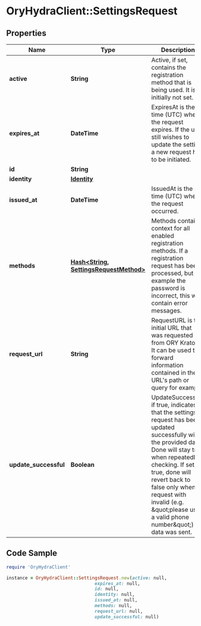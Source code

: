 # OryHydraClient::SettingsRequest

## Properties

Name | Type | Description | Notes
------------ | ------------- | ------------- | -------------
**active** | **String** | Active, if set, contains the registration method that is being used. It is initially not set. | [optional] 
**expires_at** | **DateTime** | ExpiresAt is the time (UTC) when the request expires. If the user still wishes to update the setting, a new request has to be initiated. | 
**id** | **String** |  | 
**identity** | [**Identity**](Identity.md) |  | 
**issued_at** | **DateTime** | IssuedAt is the time (UTC) when the request occurred. | 
**methods** | [**Hash&lt;String, SettingsRequestMethod&gt;**](SettingsRequestMethod.md) | Methods contains context for all enabled registration methods. If a registration request has been processed, but for example the password is incorrect, this will contain error messages. | 
**request_url** | **String** | RequestURL is the initial URL that was requested from ORY Kratos. It can be used to forward information contained in the URL&#39;s path or query for example. | 
**update_successful** | **Boolean** | UpdateSuccessful, if true, indicates that the settings request has been updated successfully with the provided data. Done will stay true when repeatedly checking. If set to true, done will revert back to false only when a request with invalid (e.g. \&quot;please use a valid phone number\&quot;) data was sent. | 

## Code Sample

```ruby
require 'OryHydraClient'

instance = OryHydraClient::SettingsRequest.new(active: null,
                                 expires_at: null,
                                 id: null,
                                 identity: null,
                                 issued_at: null,
                                 methods: null,
                                 request_url: null,
                                 update_successful: null)
```


